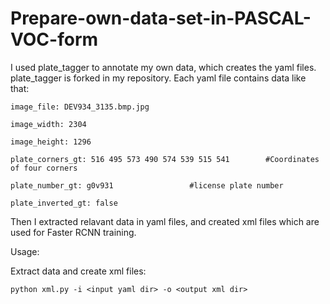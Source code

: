 # Prepare-own-data-set-in-PASCAL-VOC-form

I used plate_tagger to annotate my own data, which creates the yaml files.
plate_tagger is forked in my repository.
Each yaml file contains data like that:

    
    image_file: DEV934_3135.bmp.jpg

    image_width: 2304

    image_height: 1296

    plate_corners_gt: 516 495 573 490 574 539 515 541        #Coordinates of four corners     

    plate_number_gt: g0v931                 #license plate number

    plate_inverted_gt: false
  

Then I extracted relavant data in yaml files, and created xml files which are used for Faster RCNN training.  

Usage:

Extract data and create xml files:

    python xml.py -i <input yaml dir> -o <output xml dir>
